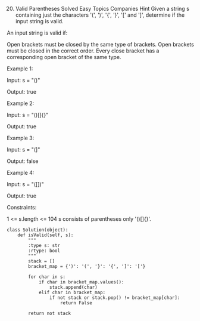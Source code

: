 20. Valid Parentheses
Solved
Easy
Topics
Companies
Hint
Given a string s containing just the characters '(', ')', '{', '}', '[' and ']', determine if the input string is valid.

An input string is valid if:

Open brackets must be closed by the same type of brackets.
Open brackets must be closed in the correct order.
Every close bracket has a corresponding open bracket of the same type.
 

Example 1:

Input: s = "()"

Output: true

Example 2:

Input: s = "()[]{}"

Output: true

Example 3:

Input: s = "(]"

Output: false

Example 4:

Input: s = "([])"

Output: true

 

Constraints:

1 <= s.length <= 104
s consists of parentheses only '()[]{}'.

```
class Solution(object):
    def isValid(self, s):
        """
        :type s: str
        :rtype: bool
        """
        stack = []
        bracket_map = {')': '(', '}': '{', ']': '['}

        for char in s:
            if char in bracket_map.values(): 
                stack.append(char)
            elif char in bracket_map: 
                if not stack or stack.pop() != bracket_map[char]:  
                    return False
        
        return not stack 

```
